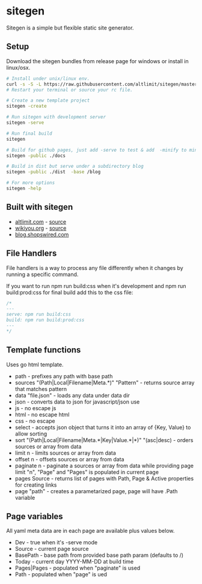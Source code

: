 # sitegen

Sitegen is a simple but flexible static site generator.

## Setup

Download the sitegen bundles from release page for windows or install in linux/osx.

```bash
# Install under unix/linux env.
curl -s -S -L https://raw.githubusercontent.com/altlimit/sitegen/master/install.sh | bash
# Restart your terminal or source your rc file.

# Create a new template project
sitegen -create

# Run sitegen with development server
sitegen -serve

# Run final build
sitegen

# Build for github pages, just add -serve to test & add  -minify to minify output
sitegen -public ./docs

# Build in dist but serve under a subdirectory blog
sitegen -public ./dist  -base /blog

# For more options
sitegen -help
```

## Built with sitegen

- [altlimit.com](https://www.altlimit.com) - [source](https://github.com/altlimit/website)
- [wikiyou.org](https://www.wikiyou.org) - [source](https://github.com/altlimit/wikiyou)
- [blog.shopswired.com](https://blog.shopswired.com/)

## File Handlers

File handlers is a way to process any file differently when it changes by running a specific command.

If you want to run npm run build:css when it's development and npm run build:prod:css for final build add this to the css file:

```css
/*
---
serve: npm run build:css
build: npm run build:prod:css
---
*/
```

## Template functions

Uses go html template.

- path - prefixes any path with base path
- sources "(Path|Local|Filename|Meta.\*)" "Pattern" - returns source array that matches pattern
- data "file.json" - loads any data under data dir
- json - converts data to json for javascript/json use
- js - no escape js
- html - no escape html
- css - no escape
- select - accepts json object that turns it into an array of {Key, Value} to allow sorting
- sort "(Path|Local|Filename|Meta.\*|Key|Value.\*|\*)" "(asc|desc) - orders sources or array from data
- limit n - limits sources or array from data
- offset n - offsets sources or array from data
- paginate n - paginate a sources or array from data while providing page limit "n", "Page" and "Pages" is populated in current page
- pages Source - returns list of pages with Path, Page & Active properties for creating links
- page "path" - creates a parametarized page, page will have .Path variable

## Page variables

All yaml meta data are in each page are available plus values below.

- Dev - true when it's -serve mode
- Source - current page source
- BasePath - base path from provided base path param (defaults to /)
- Today - current day YYYY-MM-DD at build time
- Pages|Pages - populated when "paginate" is used
- Path - populated when "page" is ued